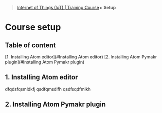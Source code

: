 > [Internet of Things (IoT) | Training Course](setup.md) ▸ **Setup**

# Course setup

## Table of content

[1. Installing Atom editor](#Installing Atom editor)
[2. Installing Atom Pymakr plugin](#Installing Atom Pymakr plugin)

## 1. Installing Atom editor

dfqdsfqsmldkfj 
qsdfqmsdifh 
qsdfsqdfmlkh 

## 2. Installing Atom Pymakr plugin
